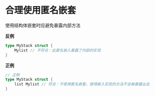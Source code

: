 # 合理使用匿名嵌套

使用结构体嵌套时应避免暴露内部方法

**反例**

```go
type MyStack struct {
    Mylist // 不符合：此匿名嵌入暴露了内部的实现
}
```

**正例**

```go
// 正例
type MyStack struct {
    list Mylist // 符合：不使用匿名嵌套，使得嵌入实现的方法不会被暴露出去
}
```